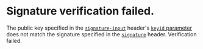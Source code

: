 # Signature verification failed.

The public key specified in the [`signature-input`](signatureInputHeader)
header's [`keyid` parameter](signatureParameters) does not match the signature
specified in the [`signature`](signatureHeader) header. Verification failed.
